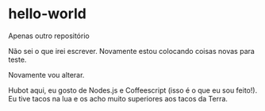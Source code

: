 # hello-world
Apenas outro repositório

Não sei o que irei escrever.
Novamente estou colocando coisas novas para teste.

Novamente vou alterar.

Hubot aqui, eu gosto de Nodes.js e Coffeescript (isso é o que eu sou feito!).
Eu tive tacos na lua e os acho muito superiores aos tacos da Terra.
